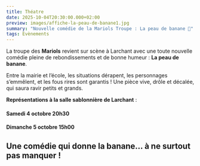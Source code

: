 ```yaml
---
title: Théatre
date: 2025-10-04T20:30:00.000+02:00
preview: images/affiche-la-peau-de-banane1.jpg
summary: "Nouvelle comédie de la Mariols Troupe : La peau de banane 🍌"
tags: Evènements
---
```




La troupe des **Mariols** revient sur scène à Larchant avec une toute nouvelle comédie pleine de rebondissements et de bonne humeur : **La peau de banane**.

Entre la mairie et l’école, les situations dérapent, les personnages s’emmêlent, et les fous rires sont garantis ! Une pièce vive, drôle et décalée, qui saura ravir petits et grands.

**Représentations à la salle sablonnière de Larchant** :

#### Samedi 4 octobre 20h30

#### Dimanche 5 octobre 15h00

## Une comédie qui donne la banane… à ne surtout pas manquer !
